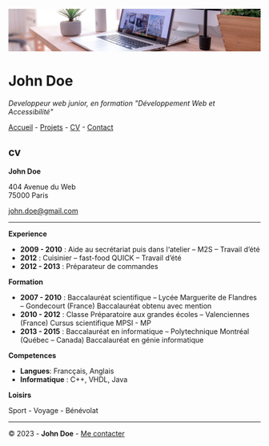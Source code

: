 ![banniere](img/desk-banner.jpg)
# John Doe 


*Developpeur web junior, en formation "Développement Web et Accessibilité"*

[Accueil](README.md) - [Projets](projets.md) - [CV](CV.md) - [Contact](Contact.md)

## cv ##

**John Doe**

404 Avenue du Web  
75000 Paris

<john.doe@gmail.com>

***

**Experience**

- **2009 - 2010** : Aide au secrétariat puis dans l‘atelier – M2S – Travail d’été  
- **2012** :  Cuisinier – fast-food QUICK – Travail d’été
- **2012 - 2013** : Préparateur de commandes 

**Formation**

- **2007 - 2010** : Baccalauréat scientifique – Lycée Marguerite de Flandres – Gondecourt (France)  Baccalauréat obtenu avec mention  
- **2010 - 2012** : Classe Préparatoire aux grandes écoles – Valenciennes (France) Cursus scientifique MPSI - MP  
- **2013  - 2015** : Baccalauréat en informatique – Polytechnique Montréal (Québec – Canada)  Baccalauréat en génie informatique 

**Competences**

- **Langues**: Francçais, Anglais
- **Informatique** : C++, VHDL, Java

**Loisirs**

Sport - Voyage - Bénévolat

***

© 2023 - **John Doe** - [Me contacter]() 